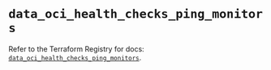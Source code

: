 # `data_oci_health_checks_ping_monitors`

Refer to the Terraform Registry for docs: [`data_oci_health_checks_ping_monitors`](https://registry.terraform.io/providers/oracle/oci/6.18.0/docs/data-sources/health_checks_ping_monitors).
